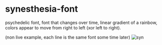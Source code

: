 # synesthesia-font
psychedelic font, font that changes over time, linear gradient of a rainbow, colors appear to move from right to left (xor left to right).

(non live example, each line is the same font some time later)
![syn](https://user-images.githubusercontent.com/73267302/132026801-07c7392f-720a-4df2-938d-16c22db337e3.png)
